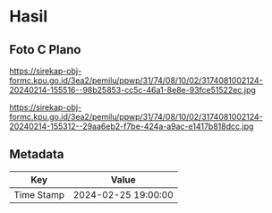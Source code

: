 # Hasil

## Foto C Plano

https://sirekap-obj-formc.kpu.go.id/3ea2/pemilu/ppwp/31/74/08/10/02/3174081002124-20240214-155516--98b25853-cc5c-46a1-8e8e-93fce51522ec.jpg

https://sirekap-obj-formc.kpu.go.id/3ea2/pemilu/ppwp/31/74/08/10/02/3174081002124-20240214-155312--29aa6eb2-f7be-424a-a9ac-e1417b818dcc.jpg


## Metadata

| Key        | Value               |
| ---------- | ------------------- |
| Time Stamp | 2024-02-25 19:00:00 |



